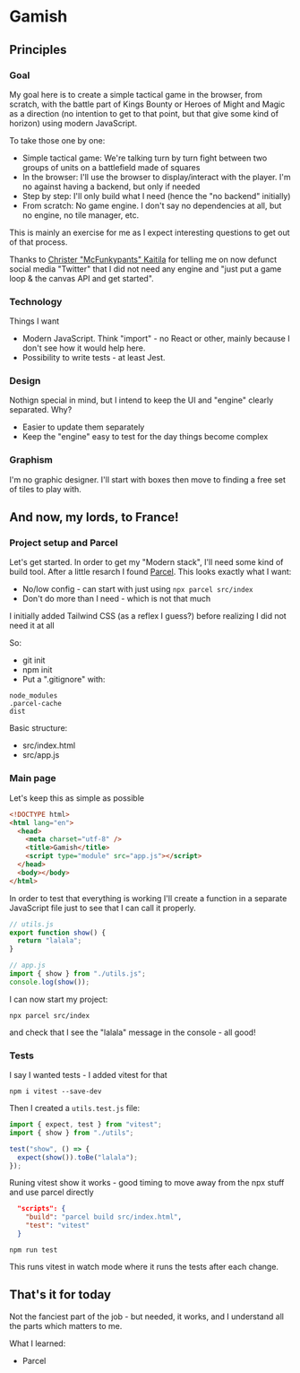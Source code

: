 # Gamish

## Principles

### Goal

My goal here is to create a simple tactical game in the browser, from scratch, with the battle part of Kings Bounty or Heroes of Might and Magic as a direction (no intention to get to that point, but that give some kind of horizon) using modern JavaScript.

To take those one by one:

- Simple tactical game: We're talking turn by turn fight between two groups of units on a battlefield made of squares
- In the browser: I'll use the browser to display/interact with the player. I'm no against having a backend, but only if needed
- Step by step: I'll only build what I need (hence the "no backend" initially)
- From scratch: No game engine. I don't say no dependencies at all, but no engine, no tile manager, etc.

This is mainly an exercise for me as I expect interesting questions to get out of that process.

Thanks to [Christer "McFunkypants" Kaitila](https://christerkaitila.com/) for telling me on now defunct social media "Twitter" that I did not need any engine and "just put a game loop & the canvas API and get started".

### Technology

Things I want

- Modern JavaScript. Think "import" - no React or other, mainly because I don't see how it would help here.
- Possibility to write tests - at least Jest.

### Design

Nothign special in mind, but I intend to keep the UI and "engine" clearly separated. Why?

- Easier to update them separately
- Keep the "engine" easy to test for the day things become complex

### Graphism

I'm no graphic designer. I'll start with boxes then move to finding a free set of tiles to play with.

## And now, my lords, to France!

### Project setup and Parcel

Let's get started. In order to get my "Modern stack", I'll need some kind of build tool. After a little resarch I found [Parcel](https://parceljs.org/). This looks exactly what I want:

- No/low config - can start with just using `npx parcel src/index`
- Don't do more than I need - which is not that much

I initially added Tailwind CSS (as a reflex I guess?) before realizing I did not need it at all

So:

- git init
- npm init
- Put a ".gitignore" with:

```gitignore
node_modules
.parcel-cache
dist
```

Basic structure:

- src/index.html
- src/app.js

### Main page

Let's keep this as simple as possible

```html
<!DOCTYPE html>
<html lang="en">
  <head>
    <meta charset="utf-8" />
    <title>Gamish</title>
    <script type="module" src="app.js"></script>
  </head>
  <body></body>
</html>
```

In order to test that everything is working I'll create a function in a separate JavaScript file just to see that I can call it properly.

```javascript
// utils.js
export function show() {
  return "lalala";
}
```

```javascript
// app.js
import { show } from "./utils.js";
console.log(show());
```

I can now start my project:

`npx parcel src/index`

and check that I see the "lalala" message in the console - all good!

### Tests

I say I wanted tests - I added vitest for that

`npm i vitest --save-dev`

Then I created a `utils.test.js` file:

```javascript
import { expect, test } from "vitest";
import { show } from "./utils";

test("show", () => {
  expect(show()).toBe("lalala");
});
```

Runing vitest show it works - good timing to move away from the npx stuff and use parcel directly

```json
  "scripts": {
    "build": "parcel build src/index.html",
    "test": "vitest"
  }
```

`npm run test`

This runs vitest in watch mode where it runs the tests after each change.

## That's it for today

Not the fanciest part of the job - but needed, it works, and I understand all the parts which matters to me.

What I learned:

- Parcel

